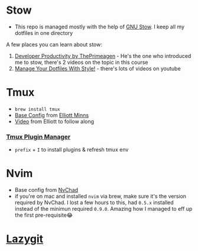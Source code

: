 # Stow
- This repo is managed mostly with the help of [GNU Stow](https://www.gnu.org/software/stow/). I keep all my dotfiles in one directory

A few places you can learn about stow:
1. [Developer Productivity by ThePrimeagen](https://frontendmasters.com/courses/developer-productivity/) - He's the one who introduced me to stow, there's 2 videos on the topic in this course
2. [Manage Your Dotfiles With Style!](https://www.youtube.com/watch?v=MJBVA4LeJKA&t=173s) - there's lots of videos on youtube

# Tmux
- `brew install tmux`
- [Base Config](https://github.com/dreamsofcode-io/tmux) from [Elliott Minns](https://www.elliottminns.com/)
- [Video](https://www.youtube.com/watch?v=DzNmUNvnB04) from Elliott to follow along
### [Tmux Plugin Manager](https://github.com/tmux-plugins/tpm)
- `prefix` + `I` to install plugins & refresh tmux env


# Nvim
- Base config from [NvChad](https://nvchad.com/docs/quickstart/install)
- if you're on mac and installed `nvim` via brew, make sure it's the version required by NvChad. I lost a few hours to this, had `0.5.x` installed instead of the minimun required `0.9.0`. Amazing how I managed to eff up the first pre-requisite😂

# [Lazygit](https://github.com/jesseduffield/lazygit#homebrew)